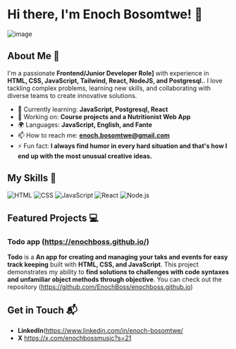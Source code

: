 # Hi there, I'm Enoch Bosomtwe! 👋

![image](https://github.com/user-attachments/assets/145ea0f8-9f64-4b96-aa67-468acde5e061)



## About Me 🚀

I'm a passionate **Frontend/Junior Developer Role]** with experience in **HTML, CSS, JavaScript, Tailwind, React, NodeJS, and Postgresql.**. I love tackling complex problems, learning new skills, and collaborating with diverse teams to create innovative solutions.

- 🌱 Currently learning: **JavaScript, Postgresql, React**
- 🔭 Working on: **Course projects and a Nutritionist Web App**
- 🌍 Languages: **JavaScript, English, and Fante**
- 📫 How to reach me: **enoch.bosomtwe@gmail.com**
- ⚡ Fun fact: **I always find humor in every hard situation and that's how I end up with the most unusual creative ideas.**

## My Skills 🧠

![HTML](https://img.shields.io/badge/-HTML-E34F26?style=flat-square&logo=html5&logoColor=white)
![CSS](https://img.shields.io/badge/-CSS-1572B6?style=flat-square&logo=css3&logoColor=white)
![JavaScript](https://img.shields.io/badge/-JavaScript-F7DF1E?style=flat-square&logo=javascript&logoColor=black)
![React](https://img.shields.io/badge/-React-61DAFB?style=flat-square&logo=react&logoColor=black)
![Node.js](https://img.shields.io/badge/-Node.js-339933?style=flat-square&logo=node.js&logoColor=white)

## Featured Projects 💻

### Todo app (https://enochboss.github.io/)

**Todo** is a **An app for creating and managing your taks and events for easy track keeping** built with **HTML, CSS, and JavaScript**. This project demonstrates my ability to **find solutions to challenges with code syntaxes and unfamiliar object methods through objective**. You can check out the repository (https://github.com/EnochBoss/enochboss.github.io)


## Get in Touch 📬

- **LinkedIn**(https://www.linkedin.com/in/enoch-bosomtwe/
- **X**
https://x.com/enochbossmusic?s=21


